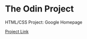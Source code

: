 # The Odin Project

HTML/CSS Project: Google Homepage

<a href="https://github.com/derekhammondkc/google-homepage">Project Link</a>
